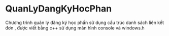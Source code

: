 # QuanLyDangKyHocPhan
Chương trình quản lý đăng ký học phần sử dụng cấu trúc danh sách liên kết đơn , được viết bằng c++ sử dụng màn hình console và windows.h
